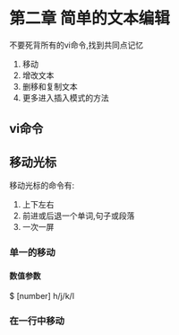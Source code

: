 # 第二章 简单的文本编辑
不要死背所有的vi命令,找到共同点记忆
1. 移动
2. 增改文本
3. 删移和复制文本
4. 更多进入插入模式的方法

## vi命令

## 移动光标
移动光标的命令有:
1. 上下左右
2. 前进或后退一个单词,句子或段落
3. 一次一屏

### 单一的移动
#### 数值参数
$ [number] h/j/k/l

### 在一行中移动
